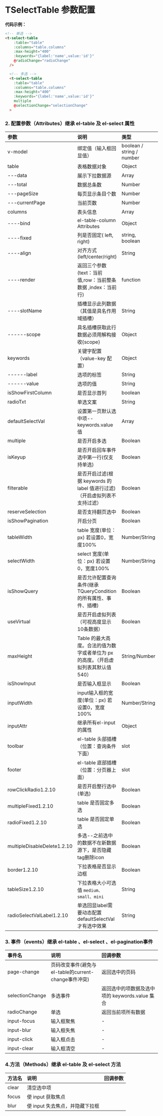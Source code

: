 # TSelectTable 参数配置

**代码示例：**

```html
<!-- 单选 -->
<t-select-table
    :table="table"
    :columns="table.columns"
    :max-height="400"
    :keywords="{label:'name',value:'id'}"
    @radioChange="radioChange"
  />

  <!-- 多选 -->
  <t-select-table
    :table="table"
    :columns="table.columns"
    :max-height="400"
    :keywords="{label:'name',value:'id'}"
    multiple
    @selectionChange="selectionChange"
  >

```

### 2. 配置参数（Attributes）继承 el-table 及 el-select 属性

| 参数                                         | 说明                                                                              | 类型                      | 默认值     |
| :------------------------------------------- | :-------------------------------------------------------------------------------- | :------------------------ | :--------- |
| v-model                                      | 绑定值（输入框回显值）                                                            | boolean / string / number | -          |
| table                                        | 表格数据对象                                                                      | Object                    | {}         |
| ---data                                      | 展示下拉数据源                                                                    | Array                     | []         |
| ---total                                     | 数据总条数                                                                        | Number                    | -          |
| ---pageSize                                  | 每页显示条目个数                                                                  | Number                    | -          |
| ---currentPage                               | 当前页数                                                                          | Number                    | -          |
| columns                                      | 表头信息                                                                          | Array                     | []         |
| ----bind                                     | el-table-column Attributes                                                        | Object                    | -          |
| ----fixed                                    | 列是否固定( left, right)                                                          | string, boolean           | -          |
| ----align                                    | 对齐方式(left/center/right)                                                       | String                    | center     |
| ----render                                   | 返回三个参数(text：当前值,row：当前整条数据 ,index：当前行)                       | function                  | -          |
| ----slotName                                 | 插槽显示此列数据（其值是具名作用域插槽）                                          | String                    | -          |
| ------scope                                  | 具名插槽获取此行数据必须用解构接收{scope}                                         | Object                    | 当前行数据 |
| keywords                                     | 关键字配置（value-key 配置）                                                      | Object                    | 无         |
| ------label                                  | 选项的标签                                                                        | String                    | ‘label’    |
| ------value                                  | 选项的值                                                                          | String                    | ‘value’    |
| isShowFirstColumn                            | 是否显示首列                                                                      | boolean                   | true       |
| radioTxt                                     | 单选文案                                                                          | String                    | 单选       |
| defaultSelectVal                             | 设置第一页默认选中项--keywords.value 值                                           | Array                     | -          |
| multiple                                     | 是否开启多选                                                                      | Boolean                   | false      |
| isKeyup                                      | 是否开启回车事件选中第一行(仅支持单选)                                            | Boolean                   | false      |
| filterable                                   | 是否开启过滤(根据 keywords 的 label 值进行过滤) （开启虚拟列表不支持过滤）        | Boolean                   | true       |
| reserveSelection                             | 是否支持翻页选中                                                                  | Boolean                   | true       |
| isShowPagination                             | 开启分页                                                                          | Boolean                   | false      |
| tableWidth                                   | table 宽度(单位：px) 若设置0，宽度100%                                            | Number/String             | 550        |
| selectWidth                                  | select 宽度(单位：px) 若设置0，宽度100%                                           | Number/String             | 0          |
| isShowQuery                                  | 是否允许配置查询条件(继承TQueryCondition的所有属性、事件、插槽)                   | Boolean                   | false      |
| useVirtual                                   | 是否开启虚拟列表（可视高度显示10条数据）                                          | Boolean                   | false      |
| maxHeight                                    | Table 的最大高度。合法的值为数字或者单位为 px 的高度。（开启虚拟列表其默认值540） | String/Number             | false      |
| isShowInput                                  | 是否输入框显示                                                                    | Boolean                   | false      |
| inputWidth                                   | input输入框的宽度(单位：px) 若设置0，宽度100%                                     | Number/String             | 550        |
| inputAttr                                    | 继承所有el-input的属性                                                            | Object                    | -          |
| toolbar                                      | el-table 头部插槽（位置：查询条件下面）                                           | slot                      | -          |
| footer                                       | el-table 底部插槽（位置：分页器上面）                                             | slot                      | -          |
| rowClickRadio<el-tag>1.2.10</el-tag>         | 是否开启整行选中(单选)                                                            | Boolean                   | true       |
| multipleFixed<el-tag>1.2.10</el-tag>         | table 是否固定多选                                                                | Boolean                   | false      |
| radioFixed<el-tag>1.2.10</el-tag>            | table 是否固定单选                                                                | Boolean                   | false      |
| multipleDisableDelete<el-tag>1.2.10</el-tag> | 多选--之前选中的数据不在新数据源下，是否隐藏tag删除icon                         | Boolean                   | true       |
| border<el-tag>1.2.10</el-tag>                | 下拉表格是否显示边框                                                              | Boolean                   | true       |
| tableSize<el-tag>1.2.10</el-tag>             | 下拉表格大小可选值 `medium、small、mini`                                          | String                    | -         |
| radioSelectValLabel<el-tag>1.2.10</el-tag>  | 单选回显label需要动态配置defaultSelectVal 才有选中效果    | String                    | -         |

### 3. 事件（events）继承 el-table 、el-select 、el-pagination事件

| 事件名          | 说明                                                 | 回调参数                                       |
| :-------------- | :--------------------------------------------------- | :--------------------------------------------- |
| page-change     | 页码改变事件(避免与el-table的current-change事件冲突) | 返回选中的页码                                 |
| selectionChange | 多选事件                                             | 返回选中的项数据及选中项的 keywords.value 集合 |
| radioChange     | 单选                                                 | 返回当前项所有数据                             |
| input-focus     | 输入框聚焦                                           | -                                              |
| input-blur      | 输入框失焦                                           | -                                              |
| input-click     | 输入框点击                                           | -                                              |
| input-clear     | 输入框清空                                           | -                                              |

### 4.方法（Methods）继承 el-table 及 el-select 方法

| 方法名 | 说明                            | 回调参数 |
| :----- | :------------------------------ | :------- |
| clear  | 清空选中项                      |          |
| focus  | 使 input 获取焦点               |          |
| blur   | 使 input 失去焦点，并隐藏下拉框 |          |